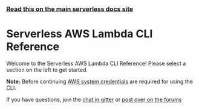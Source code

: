 <!--
title: Serverless - AWS Lambda - CLI Reference
menuText: AWS
layout: Doc
-->

<!-- DOCS-SITE-LINK:START automatically generated  -->
### [Read this on the main serverless docs site](https://www.serverless.com/framework/docs/providers/aws/cli-reference/)
<!-- DOCS-SITE-LINK:END -->

# Serverless AWS Lambda CLI Reference

Welcome to the Serverless AWS Lambda CLI Reference!  Please select a section on the left to get started.

**Note:** Before continuing [AWS system credentials](./guide/credentials/) are required for using the CLI.

If you have questions, join the [chat in gitter](https://gitter.im/serverless/serverless) or [post over on the forums](https://gitter.im/serverless/serverless)
